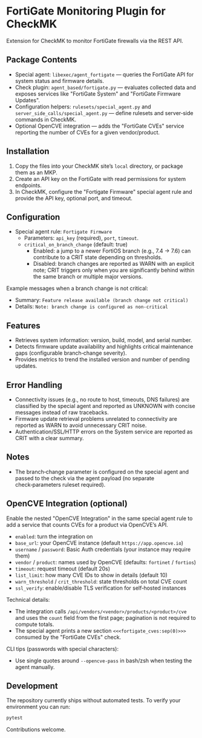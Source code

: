 # FortiGate Monitoring Plugin for CheckMK

Extension for CheckMK to monitor FortiGate firewalls via the REST API.

## Package Contents

- Special agent: `libexec/agent_fortigate` — queries the FortiGate API for system status and firmware details.
- Check plugin: `agent_based/fortigate.py` — evaluates collected data and exposes services like "FortiGate System" and "FortiGate Firmware Updates".
- Configuration helpers: `rulesets/special_agent.py` and `server_side_calls/special_agent.py` — define rulesets and server‑side commands in CheckMK.
- Optional OpenCVE integration — adds the "FortiGate CVEs" service reporting the number of CVEs for a given vendor/product.

## Installation

1. Copy the files into your CheckMK site’s `local` directory, or package them as an MKP.
2. Create an API key on the FortiGate with read permissions for system endpoints.
3. In CheckMK, configure the "Fortigate Firmware" special agent rule and provide the API key, optional port, and timeout.

## Configuration

- Special agent rule: `Fortigate Firmware`
  - Parameters: `api_key` (required), `port`, `timeout`.
  - `critical_on_branch_change` (default: true)
    - Enabled: a jump to a newer FortiOS branch (e.g., 7.4 → 7.6) can contribute to a CRIT state depending on thresholds.
    - Disabled: branch changes are reported as WARN with an explicit note; CRIT triggers only when you are significantly behind within the same branch or multiple major versions.

Example messages when a branch change is not critical:

- Summary: `Feature release available (branch change not critical)`
- Details: `Note: branch change is configured as non‑critical`

## Features

- Retrieves system information: version, build, model, and serial number.
- Detects firmware update availability and highlights critical maintenance gaps (configurable branch‑change severity).
- Provides metrics to trend the installed version and number of pending updates.

## Error Handling

- Connectivity issues (e.g., no route to host, timeouts, DNS failures) are classified by the special agent and reported as UNKNOWN with concise messages instead of raw tracebacks.
- Firmware update retrieval problems unrelated to connectivity are reported as WARN to avoid unnecessary CRIT noise.
- Authentication/SSL/HTTP errors on the System service are reported as CRIT with a clear summary.

## Notes

- The branch‑change parameter is configured on the special agent and passed to the check via the agent payload (no separate check‑parameters ruleset required).

## OpenCVE Integration (optional)

Enable the nested "OpenCVE Integration" in the same special agent rule to add a service that counts CVEs for a product via OpenCVE’s API.

- `enabled`: turn the integration on
- `base_url`: your OpenCVE instance (default `https://app.opencve.io`)
- `username` / `password`: Basic Auth credentials (your instance may require them)
- `vendor` / `product`: names used by OpenCVE (defaults: `fortinet` / `fortios`)
- `timeout`: request timeout (default 20s)
- `list_limit`: how many CVE IDs to show in details (default 10)
- `warn_threshold` / `crit_threshold`: state thresholds on total CVE count
- `ssl_verify`: enable/disable TLS verification for self‑hosted instances

Technical details:
- The integration calls `/api/vendors/<vendor>/products/<product>/cve` and uses the `count` field from the first page; pagination is not required to compute totals.
- The special agent prints a new section `<<<fortigate_cves:sep(0)>>>` consumed by the "FortiGate CVEs" check.

CLI tips (passwords with special characters):
- Use single quotes around `--opencve-pass` in bash/zsh when testing the agent manually.

## Development

The repository currently ships without automated tests. To verify your environment you can run:

```bash
pytest
```

Contributions welcome.
